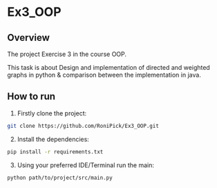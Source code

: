 # Ex3_OOP

## Overview
The project Exercise 3 in the course OOP.

This task is about Design and implementation of directed and weighted graphs in python & comparison between the implementation in java.

## How to run

1. Firstly clone the project:
```bash
git clone https://github.com/RoniPick/Ex3_OOP.git
```
2. Install the dependencies:
```bash
pip install -r requirements.txt
```
3. Using your preferred IDE/Terminal run the main:
```bash
python path/to/project/src/main.py
```
